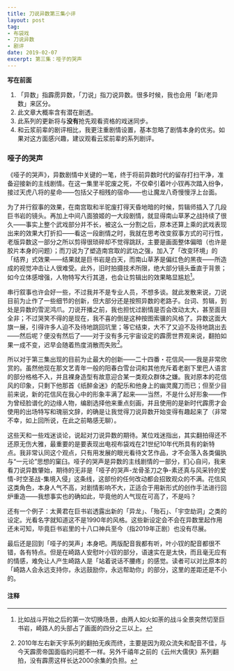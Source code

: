 ```yaml
---
title: 刀说异数第三集小评
layout: post
tag:
- 布袋戏
- 刀说异数
- 剧评
date: 2019-02-07
excerpt: 第三集：哑子的哭声
---
```


**写在前面**

1. 「异数」指霹雳异数，「刀说」指刀说异数。很多时候，我也会用「新/老异数」来区分。
2. 此文章大概率含有潜在剧透。
3. 此系列的更新将与**没有**抢先观看资格的戏迷同步。
4. 和云浆前辈的剧评相比，我更注重剧情设置，基本忽略了剧情本身的优劣。如果对这方面感兴趣，建议观看云浆前辈的系列剧评。

### 哑子的哭声

《哑子的哭声》，异数剧情中关键的一笔，终于将前异数时代的留存打扫干净，准备迎接新的主线剧情。在这一集里半驼废之死，不仅牵引着叶小钗再次踏入纷争，接过天虎八将的星命——包括父子相残的宿命——也让魔龙八奇慢慢浮上台面。

为了并行叙事的效果，在南宫取和半驼废打得天昏地暗的时候，剪辑师插入了几段巨书岩的镜头。再加上中间八面狼姬的一大段剧情，就显得南山草茅之战持续了很久——事实上整个武戏部分并不长，被这么一分割之后，原本还算上乘的武戏表现出来的效果大打折扣——看这一段剧情之时，我就在思考改变叙事方式的可行性，老版异数这一部分之所以剪得很琐碎却不觉得跳跃，主要是画面整体偏暗（也许是胶片本身的问题）；而刀说为了塑造南宫取的武功之强，加入了「改变环境」的「结界」式效果——结果就是巨书岩是白天，而南山草茅是偏红色的黑夜——所造成的视觉冲击让人很难受。此外，旧时拍摄技术所限，绝大部分镜头垂直于背景；如今立体感增强，人物特写大行其道，也会让剪辑出的效果略显尴尬[^1]。

串行叙事也许会好一些，不过我并不是专业人员，不想多谈。就此发散来说，刀说目前为止作了一些细节的创新，但大部分还是按照异数的老路子。台词、剪辑，到处是异数的雪泥鸿爪。刀说开播之前，我也担忧过剧情是否会改动太大，甚至面目全非；不过哭笑不得的是现在，我不喜的倒是这种按图索骥的风格了。异数这面大旗一展，引得许多人迫不及待地跳回坑里；等它结束，大不了又迫不及待地跳出去——然后呢？便没有然后了——对于没有多元宇宙设定的霹雳世界观来说，翻拍如果一成不变，迟早会随着热度消散而失败[^2]。

所以对于第三集出现的目前为止最大的创新——二十四番・花信风——我是非常欣赏的。虽然他现在那文艺青年一般的阳春白雪台词和其他充斥着老剧下里巴人语言的部分格格不入，并且裸身造型有故意迎合某一类观众群体之嫌。我对原本的花信风的印象，只剩下他那首《纸醉金迷》的配乐和他身上的幽灵魔刀而已；但至少目前来说，新的花信风在我心中的形象丰满了起来——当然，不是什么好形象——作为曾经脸谱化的边缘人物，编剧选择他来重点刻画，并且使用的是新时代霹雳才会使用的出场特写和瑰丽文辞，的确是让我觉得刀说异数开始变得有趣起来了（非常不幸，如上回所说，在此之前略感无聊）。

这些天和一些戏迷谈论，说起对刀说异数的期待。某位戏迷指出，其实翻拍得还不还原无伤大雅，最重要的是要表现出电视布袋戏在21世纪10年代所具有的新特点。我非常认同这个观点，只有用发展的眼光看待文艺作品，才不会落入各类偏执与“一元论”思想的窠臼。哑子的哭声是异数的主线剧情的一部分，扪心自问，我来看刀说异数肇始，期待的无非是「哑子的哭声-龙骨圣刀之争-素还真与风采铃的爱情-时空圣战-集境入侵」这条线，这部份的任何改动都会招致观众的不满。花信风这类角色，本身人气不高，对剧情影响不大，正适合于用新形式的创作手法进行回炉重造——我想事实也的确如此，毕竟他的人气现在可高了，不是吗？

还有一个例子：太黄君在巨书岩透露出新的「异龙」、「殆石」、「宇空劫洞」之类的设定。光看名字就知道这不是1990年的风格。这些新设定会不会在异数里起作用还未可知，毕竟巨书岩里的十八口神兵至今（指2019年正剧）也没有尽展。

最后还是回到「哑子的哭声」本身吧。两版配音我都有听，叶小钗的配音都很不错，各有特点。但是在崎路人安慰叶小钗的部分，语速实在是太快，而且毫无应有的情感，难免让人产生崎路人是「站着说话不腰疼」的感觉。读者可以对比原本的「崎路人会永远支持你，永远鼓励你，永远帮助你」的部分，这里的差距还是不小的。

#### 注释

[^1]: 比如战斗开始之后的第一次切换场景，由两人如火如荼的战斗全景突然切至巨书岩，崎路人的头部占了画面的四分之三以上。
[^2]: 2010年左右新天宇系列的翻拍无疾而终，主要是因为观众流失和配音不佳，与今天霹雳帝国面临的问题不一样。另外千禧年之前的《云州大儒侠》系列翻拍，没有霹雳这样长达2000余集的负担。
